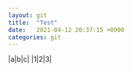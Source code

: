 ```yaml
---
layout: git
title:  "Test"
date:   2021-04-12 20:37:15 +0900
categories: git
---
```


|a|b|c|
|1|2|3|